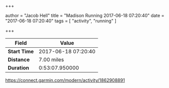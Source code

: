 +++

author = "Jacob Hell"
title = "Madison Running 2017-06-18 07:20:40"
date = "2017-06-18 07:20:40"
tags = [
    "activity", "running"
]

+++

<!--more-->

|Field  |Value  |
|--- | --- |
|**Start Time**|2017-06-18 07:20:40|
|**Distance**|7.00 miles|
|**Duration**|0:53:07.950000|

https://connect.garmin.com/modern/activity/1862908891